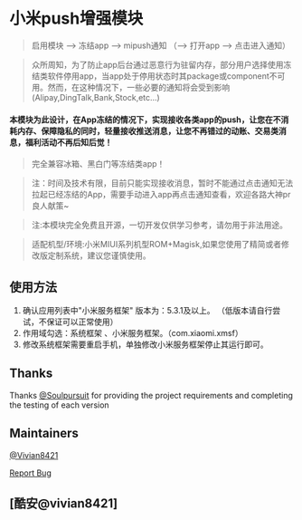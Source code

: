 # 小米push增强模块


> 启用模块 --> 冻结app --> mipush通知 （--> 打开app --> 点击进入通知）

> 众所周知，为了防止app后台通过恶意行为驻留内存，部分用户选择使用冻结类软件停用app，当app处于停用状态时其package或component不可用。然而，在这种情况下，一些必要的通知将会受到影响(Alipay,DingTalk,Bank,Stock,etc...)
> 


#### 本模块为此设计，在App冻结的情况下，实现接收各类app的push，让您在不消耗内存、保障隐私的同时，轻量接收推送消息，让您不再错过的动账、交易类消息，福利活动不再后知后觉！

> 完全兼容冰箱、黑白门等冻结类app！

> 注：时间及技术有限，目前只能实现接收消息，暂时不能通过点击通知无法拉起已经冻结的App，需要手动进入app再点击通知查看，欢迎各路大神pr良人献策~

> 注:本模块完全免费且开源，一切开发仅供学习参考，请勿用于非法用途。

> 适配机型/环境:小米MIUI系列机型ROM+Magisk,如果您使用了精简或者修改版定制系统，建议您谨慎使用。
## 使用方法
1. 确认应用列表中"小米服务框架" 版本为：5.3.1及以上。 （低版本请自行尝试，不保证可以正常使用）
2. 作用域勾选：系统框架 、小米服务框架。（com.xiaomi.xmsf）
3. 修改系统框架需要重启手机，单独修改小米服务框架停止其运行即可。

## Thanks

Thanks [@Soulpursuit](https://github.com/soulpursuit)  for providing the project requirements and completing the testing of each version 

## Maintainers

[@Vivian8421](https://github.com/vivian8421)

[Report Bug](https://github.com/vivian8421/MiPush-Enhance/issues)
## [酷安@vivian8421]

